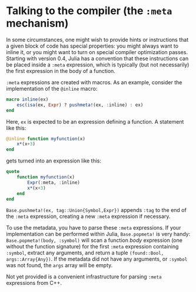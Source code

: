 # Talking to the compiler (the `:meta` mechanism)

In some circumstances, one might wish to provide hints or instructions that a given block of code has special properties: you might always want to inline it, or you might want to turn on special compiler optimization passes. Starting with version 0.4, Julia has a convention that these instructions can be placed inside a `:meta` expression, which is typically (but not necessarily) the first expression in the body of a function.

`:meta` expressions are created with macros. As an example, consider the implementation of the `@inline` macro:

```julia
macro inline(ex)
    esc(isa(ex, Expr) ? pushmeta!(ex, :inline) : ex)
end
```

Here, `ex` is expected to be an expression defining a function. A statement like this:

```julia
@inline function myfunction(x)
    x*(x+3)
end
```

gets turned into an expression like this:

```julia
quote
    function myfunction(x)
        Expr(:meta, :inline)
        x*(x+3)
    end
end
```

`Base.pushmeta!(ex, tag::Union{Symbol,Expr})` appends `:tag` to the end of the `:meta` expression, creating a new `:meta` expression if necessary.

To use the metadata, you have to parse these `:meta` expressions. If your implementation can be performed within Julia, `Base.popmeta!` is very handy: `Base.popmeta!(body, :symbol)` will scan a function *body* expression (one without the function signature) for the first `:meta` expression containing `:symbol`, extract any arguments, and return a tuple `(found::Bool, args::Array{Any})`. If the metadata did not have any arguments, or `:symbol` was not found, the `args` array will be empty.

Not yet provided is a convenient infrastructure for parsing `:meta` expressions from C++.
